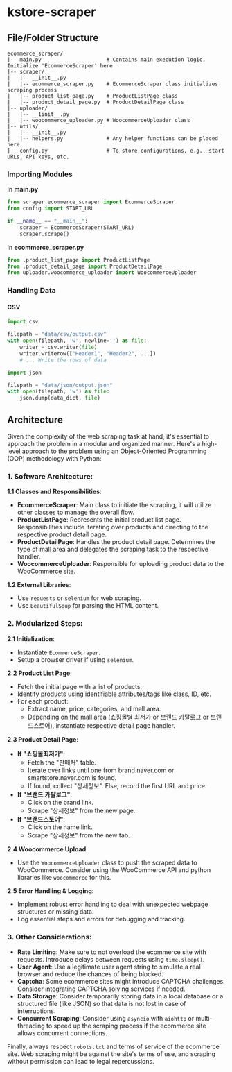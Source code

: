 # kstore-scraper

## File/Folder Structure

    ecommerce_scraper/
    |-- main.py                     # Contains main execution logic.  Initialize 'EcommerceScraper' here
    |-- scraper/
    |   |-- __init__.py
    |   |-- ecommerce_scraper.py    # EcommerceScraper class initializes scraping process
    |   |-- product_list_page.py    # ProductListPage class
    |   |-- product_detail_page.py  # ProductDetailPage class
    |-- uploader/
    |   |-- __1init__.py
    |   |-- woocommerce_uploader.py # WoocommerceUploader class
    |-- utils/
    |   |-- __init__.py
    |   |-- helpers.py              # Any helper functions can be placed here.
    |-- config.py                   # To store configurations, e.g., start URLs, API keys, etc.

### Importing Modules

In **main.py**

```python
from scraper.ecommerce_scraper import EcommerceScraper
from config import START_URL

if __name__ == "__main__":
    scraper = EcommerceScraper(START_URL)
    scraper.scrape()

```

In **ecommerce_scraper.py**

```python
from .product_list_page import ProductListPage
from .product_detail_page import ProductDetailPage
from uploader.woocommerce_uploader import WoocommerceUploader

```

### Handling Data

#### CSV

```python
import csv

filepath = "data/csv/output.csv"
with open(filepath, 'w', newline='') as file:
    writer = csv.writer(file)
    writer.writerow(["Header1", "Header2", ...])
    # ... Write the rows of data

```

```python
import json

filepath = "data/json/output.json"
with open(filepath, 'w') as file:
    json.dump(data_dict, file)

```

## Architecture

Given the complexity of the web scraping task at hand, it's essential to approach the problem in a modular and organized manner. Here's a high-level approach to the problem using an Object-Oriented Programming (OOP) methodology with Python:

### 1. Software Architecture:

**1.1 Classes and Responsibilities**:

- **EcommerceScraper**: Main class to initiate the scraping, it will utilize other classes to manage the overall flow.
- **ProductListPage**: Represents the initial product list page. Responsibilities include iterating over products and directing to the respective product detail page.
- **ProductDetailPage**: Handles the product detail page. Determines the type of mall area and delegates the scraping task to the respective handler.
- **WoocommerceUploader**: Responsible for uploading product data to the WooCommerce site.

**1.2 External Libraries**:

- Use `requests` or `selenium` for web scraping.
- Use `BeautifulSoup` for parsing the HTML content.

### 2. Modularized Steps:

**2.1 Initialization**:

- Instantiate `EcommerceScraper`.
- Setup a browser driver if using `selenium`.

**2.2 Product List Page**:

- Fetch the initial page with a list of products.
- Identify products using identifiable attributes/tags like class, ID, etc.
- For each product:
  - Extract name, price, categories, and mall area.
  - Depending on the mall area (쇼핑몰별 최저가 or 브랜드 카탈로그 or 브랜드스토어), instantiate respective detail page handler.

**2.3 Product Detail Page**:

- **If "쇼핑몰최저가"**:
  - Fetch the "판매처" table.
  - Iterate over links until one from brand.naver.com or smartstore.naver.com is found.
  - If found, collect "상세정보". Else, record the first URL and price.
- **If "브랜드 카탈로그"**:
  - Click on the brand link.
  - Scrape "상세정보" from the new page.
- **If "브랜드스토어"**:
  - Click on the name link.
  - Scrape "상세정보" from the new tab.

**2.4 Woocommerce Upload**:

- Use the `WoocommerceUploader` class to push the scraped data to WooCommerce. Consider using the WooCommerce API and python libraries like `woocommerce` for this.

**2.5 Error Handling & Logging**:

- Implement robust error handling to deal with unexpected webpage structures or missing data.
- Log essential steps and errors for debugging and tracking.

### 3. Other Considerations:

- **Rate Limiting**: Make sure to not overload the ecommerce site with requests. Introduce delays between requests using `time.sleep()`.
- **User Agent**: Use a legitimate user agent string to simulate a real browser and reduce the chances of being blocked.
- **Captcha**: Some ecommerce sites might introduce CAPTCHA challenges. Consider integrating CAPTCHA solving services if needed.
- **Data Storage**: Consider temporarily storing data in a local database or a structured file (like JSON) so that data is not lost in case of interruptions.
- **Concurrent Scraping**: Consider using `asyncio` with `aiohttp` or multi-threading to speed up the scraping process if the ecommerce site allows concurrent connections.

Finally, always respect `robots.txt` and terms of service of the ecommerce site. Web scraping might be against the site's terms of use, and scraping without permission can lead to legal repercussions.
